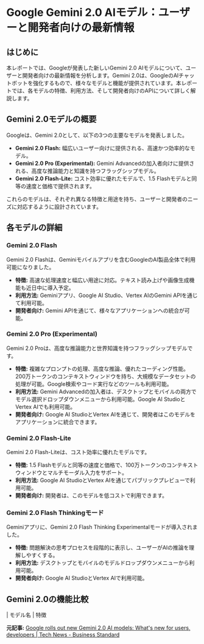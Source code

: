 # Google Gemini 2.0 AIモデル：ユーザーと開発者向けの最新情報

## はじめに

本レポートでは、Googleが発表した新しいGemini 2.0 AIモデルについて、ユーザーと開発者向けの最新情報を分析します。Gemini 2.0は、GoogleのAIチャットボットを強化するもので、様々なモデルと機能が提供されています。本レポートでは、各モデルの特徴、利用方法、そして開発者向けのAPIについて詳しく解説します。

## Gemini 2.0モデルの概要

Googleは、Gemini 2.0として、以下の3つの主要なモデルを発表しました。

* **Gemini 2.0 Flash:** 幅広いユーザー向けに提供される、高速かつ効率的なモデル。
* **Gemini 2.0 Pro (Experimental):** Gemini Advancedの加入者向けに提供される、高度な推論能力と知識を持つフラッグシップモデル。
* **Gemini 2.0 Flash-Lite:** コスト効率に優れたモデルで、1.5 Flashモデルと同等の速度と価格で提供されます。

これらのモデルは、それぞれ異なる特徴と用途を持ち、ユーザーと開発者のニーズに対応するように設計されています。

## 各モデルの詳細

### Gemini 2.0 Flash

Gemini 2.0 Flashは、Geminiモバイルアプリを含むGoogleのAI製品全体で利用可能になりました。

* **特徴:** 高速な処理速度と幅広い用途に対応。テキスト読み上げや画像生成機能も近日中に導入予定。
* **利用方法:** Geminiアプリ、Google AI Studio、Vertex AIのGemini APIを通じて利用可能。
* **開発者向け:** Gemini APIを通じて、様々なアプリケーションへの統合が可能。

### Gemini 2.0 Pro (Experimental)

Gemini 2.0 Proは、高度な推論能力と世界知識を持つフラッグシップモデルです。

* **特徴:** 複雑なプロンプトの処理、高度な推論、優れたコーディング性能。200万トークンのコンテキストウィンドウを持ち、大規模なデータセットの処理が可能。Google検索やコード実行などのツールも利用可能。
* **利用方法:** Gemini Advancedの加入者は、デスクトップとモバイルの両方でモデル選択ドロップダウンメニューから利用可能。Google AI StudioとVertex AIでも利用可能。
* **開発者向け:** Google AI StudioとVertex AIを通じて、開発者はこのモデルをアプリケーションに統合できます。

### Gemini 2.0 Flash-Lite

Gemini 2.0 Flash-Liteは、コスト効率に優れたモデルです。

* **特徴:** 1.5 Flashモデルと同等の速度と価格で、100万トークンのコンテキストウィンドウとマルチモーダル入力をサポート。
* **利用方法:** Google AI StudioとVertex AIを通じてパブリックプレビューで利用可能。
* **開発者向け:** 開発者は、このモデルを低コストで利用できます。

### Gemini 2.0 Flash Thinkingモード

Geminiアプリに、Gemini 2.0 Flash Thinking Experimentalモードが導入されました。

* **特徴:** 問題解決の思考プロセスを段階的に表示し、ユーザーがAIの推論を理解しやすくする。
* **利用方法:** デスクトップとモバイルのモデルドロップダウンメニューから利用可能。
* **開発者向け:** Google AI StudioとVertex AIで利用可能。

## Gemini 2.0の機能比較

| モデル名 | 特徴 

**元記事:** [Google rolls out new Gemini 2.0 AI models: What's new for users, developers | Tech News - Business Standard](https://www.business-standard.com/technology/tech-news/google-rolls-out-new-gemini-2-0-ai-models-what-s-new-for-users-developers-125020600750_1.html)